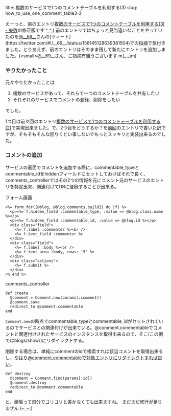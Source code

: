 title: 複数のサービスで1つのコメントテーブルを利用する(3)
slug: how_to_use_one_comment_table3-2

えーっと、前のエントリ[複数のサービスで1つのコメントテーブルを利用する(3) - 失敗](/blog/2012/01/14/how_to_use_one_comment_table3/)の修正版です ^\_^;) 前のエントリではちょっと見当違いなことをやっていたのを[@\_\_69\_\_](https://twitter.com/#!/__69__)さんの[ツィート](https://twitter.com/#!/__69__/status/158145128639381504)での指摘で気付きました。とりあえず、前のエントリはそのまま残して新たにエントリを追加しました。(<small>@\_\_69\_\_さん、ご指摘有難うございます m(\_ \_)m</small>)

### やりたかったこと
元々やりたかったことは

1. 複数のサービスがあって、それらで一つのコメントテーブルを共有したい
2. それぞれのサービスでコメントの登録、削除をしたい

でした。

1つ目は前々回のエントリ[複数のサービスで1つのコメントテーブルを利用する(2)](/blog/2011/12/21/how_to_use_one_comment_table2/)で実現出来ました。で、2つ目をどうするか？を[前回](/blog/2012/01/14/how_to_use_one_comment_table3/)のエントリで書いた訳ですが、そもそもそんな回りくどい事しないでもっとスッキリと実装出来るのでした。

### コメントの追加
サービスの画面でコメントを追加する際に、commentable_typeとcommentable_idをhiddenフィールドにセットしておけばそれで良く、comments_controllerではその2つの情報を元にコメント元のサービスのエントリを特定出来、関連付けてDBに登録することが出来る。

フォーム画面

    <%= form_for([@blog, @blog.comments.build]) do |f| %>
      <p><%= f.hidden_field :commentable_type, :value => @blog.class.name %></p>
      <p><%= f.hidden_field :commentable_id, :value => @blog.id %></p>
      <div class="field">
        <%= f.label :commenter %><br />
        <%= f.text_field :commenter %>
      </div>
      <div class="field">
        <%= f.label :body %><br />
        <%= f.text_area :body, rows: '5' %>
      </div>
      <div class="actions">
        <%= f.submit %>
      </div>
    <% end %>

comments_controller

    def create
      @comment = Comment.new(params[:comment])
      @comment.save
      redirect_to @comment.commentable
    end

`Comment.new`の時点でcommentable_typeとcommentable_idがセットされているのでサービスとの関連付けが出来ている。@comment.commentableでコメントと関連付けされたサービスのインスタンスを取得出来るので、そこ(この例ではblogs/show/<id>)にリダイレクトする。

削除する場合は、単純にcommentのidで検索すれば該当コメントを取得出来るし、やはり@comment.commentableで対象エントリにリダイレクトすれば良い。

    def destroy
      @comment = Comment.find(params[:id])
      @comment.destroy
      redirect_to @comment.commentable
    end

と、頑張って自分でゴリゴリと書かなくても出来ますね。 まだまだ修行が足りません (~_~;)
